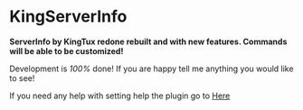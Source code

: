 # KingServerInfo

**ServerInfo by KingTux redone rebuilt and with new features.
Commands will be able to be customized!**

Development is _100%_ done! If you are happy tell me anything you would like to see!

If you need any help with setting help the plugin go to [Here](help)
